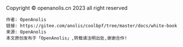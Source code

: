 <footer>
<span class="copyright">Copyright © openanolis.cn 2023 all right reserved</span>

<pre><code class="footer-code">作者: OpenAnolis
链接: https://gitee.com/anolis/coolbpf/tree/master/docs/white-book
来源: OpenAnolis
本文原创发布于「OpenAnolis」,转载请注明出处,谢谢合作!
</code></pre>
</footer>
